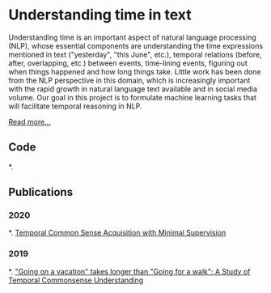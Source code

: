 # Understanding time in text

Understanding time is an important aspect of natural language processing (NLP), whose essential components are understanding the time expressions mentioned in text ("yesterday", "this June", etc.), temporal relations (before, after, overlapping, etc.) between events, time-lining events, figuring out when things happened and how long things take. Little work has been done from the NLP perspective in this domain, which is increasingly important with the rapid growth in natural language text available and in social media volume. Our goal in this project is to formulate machine learning tasks that will facilitate temporal reasoning in NLP.

[Read more...](http://cogcomp.org/page/project_view/51)

## Code 

*. 

## Publications

### 2020
*. [Temporal Common Sense Acquisition with Minimal Supervision](http://cogcomp.org/page/publication_view/904)
### 2019
*. ["Going on a vacation" takes longer than "Going for a walk": A Study of Temporal Commonsense Understanding](http://cogcomp.org/page/publication_view/882)
